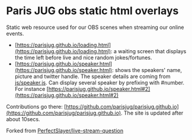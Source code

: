 # Paris JUG obs static html overlays

Static web resource used for our OBS scenes when streaming our online events.

- [https://parisjug.github.io/loading.html](https://parisjug.github.io/loading.html): a waiting screen that displays the time left before live and nice random jokes/fortunes.
- [https://parisjug.github.io/speaker.html](https://parisjug.github.io/speaker.html): shows the speakers' name, picture and twitter handle. The speaker details are coming from [js/speaker.js](https://github.com/parisjug/parisjug.github.io/blob/gh-pages/js/speaker.js). Can display several speaker by prefixing with #number. For instance [https://parisjug.github.io/speaker.html#2](https://parisjug.github.io/speaker.html#2)

Contributions go there: [https://github.com/parisjug/parisjug.github.io](https://github.com/parisjug/parisjug.github.io).
The site is updated after about 10secs.

Forked from [PerfectSlayer/live-stream-question](https://github.com/PerfectSlayer/live-stream-question/)
